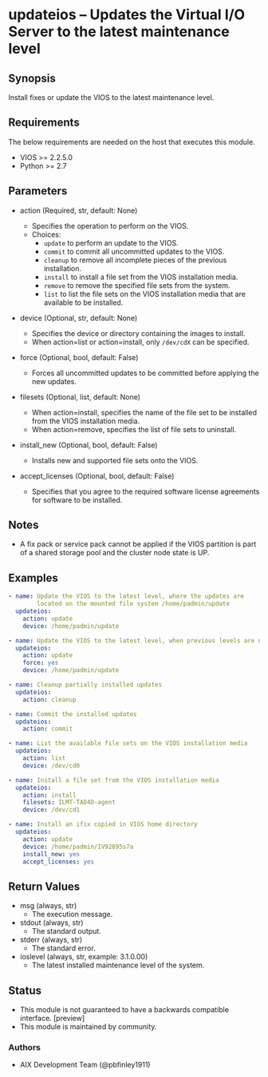 # updateios – Updates the Virtual I/O Server to the latest maintenance level

## Synopsis
Install fixes or update the VIOS to the latest maintenance level.

## Requirements
The below requirements are needed on the host that executes this module.
- VIOS >= 2.2.5.0
- Python >= 2.7

## Parameters
- action (Required, str, default: None)
  - Specifies the operation to perform on the VIOS.
  - Choices:
    - `update` to perform an update to the VIOS.
    - `commit` to commit all uncommitted updates to the VIOS.
    - `cleanup` to remove all incomplete pieces of the previous installation.
    - `install` to install a file set from the VIOS installation media.
    - `remove` to remove the specified file sets from the system.
    - `list` to list the file sets on the VIOS installation media that are available to be installed.

- device (Optional, str, default: None)
  - Specifies the device or directory containing the images to install.
  - When action=list or action=install, only `/dev/cdX` can be specified.

- force (Optional, bool, default: False)
  - Forces all uncommitted updates to be committed before applying the new updates.

- filesets (Optional, list, default: None)
  - When action=install, specifies the name of the file set to be installed from the VIOS installation media.
  - When action=remove, specifies the list of file sets to uninstall.

- install_new (Optional, bool, default: False)
  - Installs new and supported file sets onto the VIOS.

- accept_licenses (Optional, bool, default: False)
  - Specifies that you agree to the required software license agreements for software to be installed.

## Notes
- A fix pack or service pack cannot be applied if the VIOS partition is part of a shared storage pool and the cluster node state is UP.

## Examples
```yaml
- name: Update the VIOS to the latest level, where the updates are
        located on the mounted file system /home/padmin/update
  updateios:
    action: update
    device: /home/padmin/update

- name: Update the VIOS to the latest level, when previous levels are not committed
  updateios:
    action: update
    force: yes
    device: /home/padmin/update

- name: Cleanup partially installed updates
  updateios:
    action: cleanup

- name: Commit the installed updates
  updateios:
    action: commit

- name: List the available file sets on the VIOS installation media
  updateios:
    action: list
    device: /dev/cd0

- name: Install a file set from the VIOS installation media
  updateios:
    action: install
    filesets: ILMT-TAD4D-agent
    device: /dev/cd1

- name: Install an ifix copied in VIOS home directory
  updateios:
    action: update
    device: /home/padmin/IV92895s7a
    install_new: yes
    accept_licenses: yes
```

## Return Values
- msg (always, str)
  - The execution message.
- stdout (always, str)
  - The standard output.
- stderr (always, str)
  - The standard error.
- ioslevel (always, str, example: 3.1.0.00)
  - The latest installed maintenance level of the system.

## Status
- This module is not guaranteed to have a backwards compatible interface. [preview]
- This module is maintained by community.

### Authors
- AIX Development Team (@pbfinley1911)